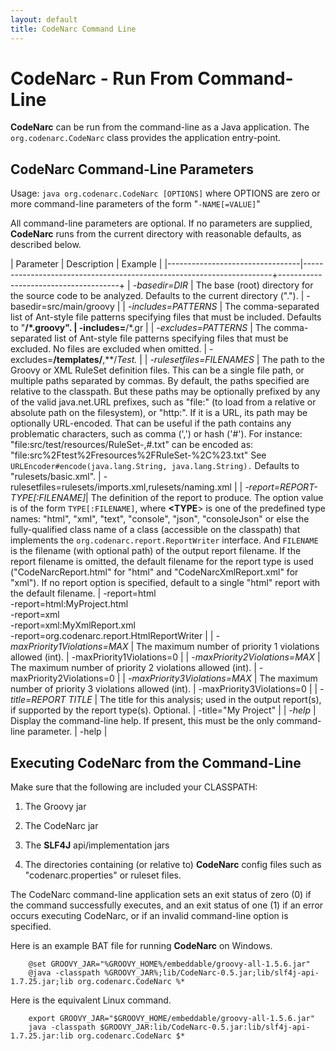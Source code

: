 ```yaml
---
layout: default
title: CodeNarc Command Line
---
```


# CodeNarc - Run From Command-Line

**CodeNarc** can be run from the command-line as a Java application. The `org.codenarc.CodeNarc`
class provides the application entry-point.

## CodeNarc Command-Line Parameters

Usage: `java org.codenarc.CodeNarc [OPTIONS]`
where OPTIONS are zero or more command-line parameters of the form "`-NAME[=VALUE]`"

All command-line parameters are optional. If no parameters are supplied, **CodeNarc** runs from the
current directory with reasonable defaults, as described below.

| Parameter                   | Description                  | Example                          |
|---------------------------------|----------------------------------------------------------------------+--------------------------------------+
| *-basedir=DIR*                  | The base (root) directory for the source code to be analyzed. Defaults to the current directory (".").       | -basedir=src/main/groovy |
| *-includes=PATTERNS*            | The comma-separated list of Ant-style file patterns specifying files that must be included. Defaults to "**/*.groovy". | -includes=**/*.gr |
| *-excludes=PATTERNS*            | The comma-separated list of Ant-style file patterns specifying files that must be excluded. No files are excluded when omitted.     |  -excludes=**/templates/**,**/*Test.* |
| *-rulesetfiles=FILENAMES*       | The path to the Groovy or XML RuleSet definition files. This can be a single file path, or multiple paths separated by commas. By default, the paths specified are relative to the classpath. But these paths may be optionally prefixed by any of the valid java.net.URL prefixes, such as "file:" (to load from a relative or absolute path on the filesystem), or "http:". If it is a URL, its path may be optionally URL-encoded. That can be useful if the path contains any problematic characters, such as comma (',') or hash ('#'). For instance: "file:src/test/resources/RuleSet-,#.txt" can be encoded as: "file:src%2Ftest%2Fresources%2FRuleSet-%2C%23.txt" See `URLEncoder#encode(java.lang.String, java.lang.String).` Defaults to "rulesets/basic.xml". | -rulesetfiles=rulesets/imports.xml,rulesets/naming.xml |
| *-report=REPORT-TYPE[:FILENAME]*| The definition of the report to produce. The option value is of the form `TYPE[:FILENAME]`, where **<TYPE**> is one of the predefined type names: "html", "xml", "text", "console", "json", "consoleJson" or else the fully-qualified class name of a class (accessible on the classpath) that implements the `org.codenarc.report.ReportWriter` interface. And `FILENAME` is the filename (with optional path) of the output report filename. If the report filename is omitted, the default filename for the report type is used ("CodeNarcReport.html" for "html" and "CodeNarcXmlReport.xml" for "xml"). If no report option is specified, default to a single "html" report with the default filename. | -report=html <br/>-report=html:MyProject.html <br/>-report=xml <br/>-report=xml:MyXmlReport.xml <br/>-report=org.codenarc.report.HtmlReportWriter |
| *-maxPriority1Violations=MAX*   | The maximum number of priority 1 violations allowed (int).           | -maxPriority1Violations=0            |
| *-maxPriority2Violations=MAX*   | The maximum number of priority 2 violations allowed (int).           | -maxPriority2Violations=0            |
| *-maxPriority3Violations=MAX*   | The maximum number of priority 3 violations allowed (int).           | -maxPriority3Violations=0            |
| *-title=REPORT TITLE*           | The title for this analysis; used in the output report(s), if supported by the report type(s). Optional. | -title="My Project" |
| *-help*                         | Display the command-line help. If present, this must be the only command-line parameter. | -help                                |

## Executing CodeNarc from the Command-Line

Make sure that the following are included your CLASSPATH:

  1. The Groovy jar

  2. The CodeNarc jar

  3. The **SLF4J** api/implementation jars

  4. The directories containing (or relative to) **CodeNarc** config files such as "codenarc.properties"
        or ruleset files.

The CodeNarc command-line application sets an exit status of zero (0) if the command successfully executes, and
an exit status of one (1) if an error occurs executing CodeNarc, or if an invalid command-line option is specified.

Here is an example BAT file for running **CodeNarc** on Windows.

```
    @set GROOVY_JAR="%GROOVY_HOME%/embeddable/groovy-all-1.5.6.jar"
    @java -classpath %GROOVY_JAR%;lib/CodeNarc-0.5.jar;lib/slf4j-api-1.7.25.jar;lib org.codenarc.CodeNarc %*
```

Here is the equivalent Linux command.

```
    export GROOVY_JAR="$GROOVY_HOME/embeddable/groovy-all-1.5.6.jar"
    java -classpath $GROOVY_JAR:lib/CodeNarc-0.5.jar:lib/slf4j-api-1.7.25.jar:lib org.codenarc.CodeNarc $*
```